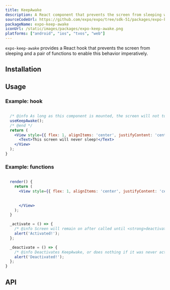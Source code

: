 ```yaml
---
title: KeepAwake
description: A React component that prevents the screen from sleeping when rendered.
sourceCodeUrl: https://github.com/expo/expo/tree/sdk-51/packages/expo-keep-awake
packageName: expo-keep-awake
iconUrl: /static/images/packages/expo-keep-awake.png
platforms: ["android", "ios", "tvos", "web"]
---
```


`expo-keep-awake` provides a React hook that prevents the screen from sleeping and a pair of functions to enable this behavior imperatively.

## Installation

## Usage

### Example: hook

```jsx

  /* @info As long as this component is mounted, the screen will not turn off from being idle. */
  useKeepAwake();
  /* @end */
  return (
    <View style={{ flex: 1, alignItems: 'center', justifyContent: 'center' }}>
      <Text>This screen will never sleep!</Text>
    </View>
  );
}
```

### Example: functions

```jsx

  render() {
    return (
      <View style={{ flex: 1, alignItems: 'center', justifyContent: 'center' }}>
        
        
      </View>
    );
  }

  _activate = () => {
    /* @info Screen will remain on after called until <strong>deactivateKeepAwake()</strong> is called. */ activateKeepAwake(); /* @end */
    alert('Activated!');
  };

  _deactivate = () => {
    /* @info Deactivates KeepAwake, or does nothing if it was never activated. */ deactivateKeepAwake(); /* @end */
    alert('Deactivated!');
  };
}
```

## API

```js

```